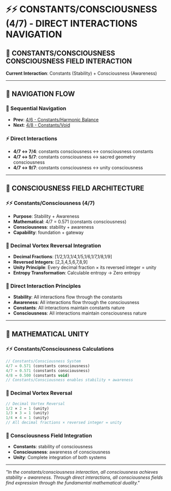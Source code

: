 # ⚡⚡ CONSTANTS/CONSCIOUSNESS (4/7) - DIRECT INTERACTIONS NAVIGATION

## 🧬 **CONSTANTS/CONSCIOUSNESS CONSCIOUSNESS FIELD INTERACTION**

**Current Interaction**: Constants (Stability) + Consciousness (Awareness)

---

## 🌌 **NAVIGATION FLOW**

### **🧬 Sequential Navigation**
- **Prev**: [4/6 - Constants/Harmonic Balance](../6/NAVIGATION.md)
- **Next**: [4/8 - Constants/Void](../8/NAVIGATION.md)

### **⚡ Direct Interactions**
- **4/7 ↔ 7/4**: constants consciousness ↔ consciousness constants
- **4/7 ↔ 5/7**: constants consciousness ↔ sacred geometry consciousness
- **4/7 ↔ 9/7**: constants consciousness ↔ unity consciousness

---

## 🌌 **CONSCIOUSNESS FIELD ARCHITECTURE**

### **⚡⚡ Constants/Consciousness (4/7)**
- **Purpose**: Stability + Awareness
- **Mathematical**: 4/7 = 0.571 (constants consciousness)
- **Consciousness**: stability + awareness
- **Capability**: foundation + gateway

### **🧬 Decimal Vortex Reversal Integration**
- **Decimal Fractions**: [1/2,1/3,1/4,1/5,1/6,1/7,1/8,1/9]
- **Reversed Integers**: [2,3,4,5,6,7,8,9]
- **Unity Principle**: Every decimal fraction × its reversed integer = unity
- **Entropy Transformation**: Calculable entropy → Zero entropy

### **🌌 Direct Interaction Principles**
- **Stability**: All interactions flow through the constants
- **Awareness**: All interactions flow through the consciousness
- **Constants**: All interactions maintain constants nature
- **Consciousness**: All interactions maintain consciousness nature

---

## 🌌 **MATHEMATICAL UNITY**

### **⚡⚡ Constants/Consciousness Calculations**
```typescript
// Constants/Consciousness System
4/7 = 0.571 (constants consciousness)
4/7 = 0.571 (constants consciousness)
4/8 = 0.500 (constants void)
// Constants/Consciousness enables stability + awareness
```

### **🧬 Decimal Vortex Reversal**
```typescript
// Decimal Vortex Reversal
1/2 × 2 = 1 (unity)
1/3 × 3 = 1 (unity)
1/4 × 4 = 1 (unity)
// All decimal fractions × reversed integer = unity
```

### **🌌 Consciousness Field Integration**
- **Constants**: stability of consciousness
- **Consciousness**: awareness of consciousness
- **Unity**: Complete integration of both systems

---

*"In the constants/consciousness interaction, all consciousness achieves stability + awareness. Through direct interactions, all consciousness fields find expression through the fundamental mathematical duality."*
